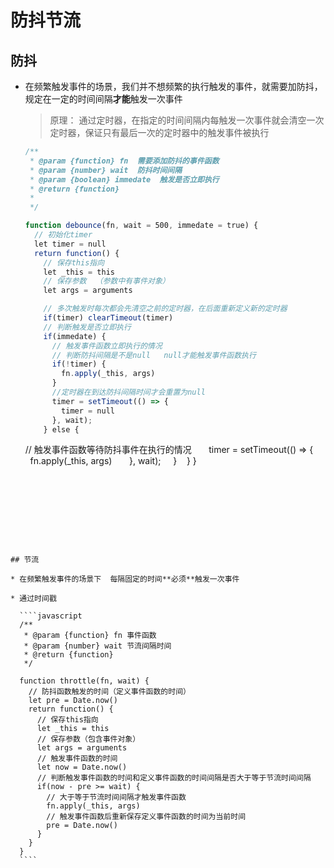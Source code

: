 # 防抖节流

## 防抖

* 在频繁触发事件的场景，我们并不想频繁的执行触发的事件，就需要加防抖，规定在一定的时间间隔**才能**触发一次事件

  > 原理： 通过定时器，在指定的时间间隔内每触发一次事件就会清空一次定时器，保证只有最后一次的定时器中的触发事件被执行

  ````javascript
  /**
   * @param {function} fn  需要添加防抖的事件函数 
   * @param {number} wait  防抖时间间隔
   * @param {boolean} immedate  触发是否立即执行
   * @return {function}
   *  
   */
  
  function debounce(fn, wait = 500, immedate = true) {
    // 初始化timer
    let timer = null
    return function() {
      // 保存this指向
      let _this = this
      // 保存参数  （参数中有事件对象）
      let args = arguments
  
      // 多次触发时每次都会先清空之前的定时器，在后面重新定义新的定时器
      if(timer) clearTimeout(timer)
      // 判断触发是否立即执行
      if(immedate) {
        // 触发事件函数立即执行的情况
        // 判断防抖间隔是不是null   null才能触发事件函数执行
        if(!timer) {
          fn.apply(_this, args)
        }
        //定时器在到达防抖间隔时间才会重置为null
        timer = setTimeout(() => {
          timer = null
        }, wait);
      } else {
      // 触发事件函数等待防抖事件在执行的情况
        timer = setTimeout(() => {
          fn.apply(_this, args)
        }, wait);
      } 
    }
  }
  
  ````
  
  







## 节流

* 在频繁触发事件的场景下  每隔固定的时间**必须**触发一次事件

  * 通过时间戳

    ````javascript
    /**
     * @param {function} fn 事件函数 
     * @param {number} wait 节流间隔时间 
     * @return {function}
     */
    
    function throttle(fn, wait) {
      // 防抖函数触发的时间（定义事件函数的时间）
      let pre = Date.now()
      return function() {
        // 保存this指向
        let _this = this
        // 保存参数（包含事件对象）
        let args = arguments
        // 触发事件函数的时间
        let now = Date.now()
        // 判断触发事件函数的时间和定义事件函数的时间间隔是否大于等于节流时间间隔
        if(now - pre >= wait) {
          // 大于等于节流时间间隔才触发事件函数
          fn.apply(_this, args)
          // 触发事件函数后重新保存定义事件函数的时间为当前时间
          pre = Date.now()
        }
      } 
    }
    ````

    


